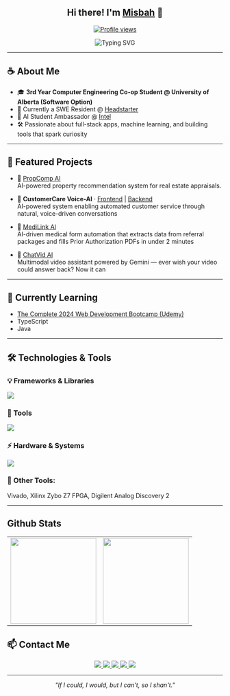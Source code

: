 <!-- Hi there header -->
<h2 align="center">
  Hi there! I'm <a href="https://www.misbahan.com">Misbah</a> 👋
</h2>

<!-- Profile view badge -->
<p align="center">
  <a href="https://github.com/MisbahAN">
    <img src="https://komarev.com/ghpvc/?username=MisbahAN&color=blue" alt="Profile views" />
  </a>
</p>

<!-- Typing animation -->
<p align="center">
  <img src="https://readme-typing-svg.herokuapp.com?font=Fira+Code&duration=3000&pause=500&center=true&vCenter=true&width=435&lines=3rd+Year+Computer+Engineering+Student;Intern+%40+VSF+Holdings;SWE+Resident+%40+Headstarter;AI+Student+Ambassador+%40+Intel" alt="Typing SVG" />
</p>

---

## ☕ About Me

- 🎓 **3rd Year Computer Engineering Co-op Student @ University of Alberta (Software Option)**
- 🧠 Currently a SWE Resident @ [Headstarter](https://headstarter.co/)  
- 🤖 AI Student Ambassador @ [Intel](https://www.intel.com/)
- 🛠️ Passionate about full-stack apps, machine learning, and building tools that spark curiosity

---

## 🔧 Featured Projects

- 🏡 [PropComp AI](https://github.com/MisbahAN/PropComp-AI)  
  AI-powered property recommendation system for real estate appraisals.

- 🧠 **CustomerCare Voice-AI** · [Frontend](https://github.com/MisbahAN/CustomerCare-VoiceAI-Frontend) | [Backend](https://github.com/MisbahAN/CustomerCare-VoiceAI-Backend)  
  AI-powered system enabling automated customer service through natural, voice-driven conversations

- 🏥 [MediLink AI](https://github.com/MisbahAN/MediLink-AI)  
  AI-driven medical form automation that extracts data from referral packages and fills Prior Authorization PDFs in under 2 minutes

- 🎥 [ChatVid AI](https://github.com/MisbahAN/ChatVid-AI)  
  Multimodal video assistant powered by Gemini — ever wish your video could answer back? Now it can

---

## 🌱 Currently Learning

- [The Complete 2024 Web Development Bootcamp (Udemy)](https://www.udemy.com/course/the-complete-web-development-bootcamp/)
- TypeScript
- Java

---

## 🛠️ Technologies & Tools

### 💡 Frameworks & Libraries
<p>
  <img src="https://skillicons.dev/icons?i=python,c,cpp,html,css,javascript,react,nodejs" />
</p>

### 🔧 Tools
<p>
  <img src="https://skillicons.dev/icons?i=git,github,vscode,vercel,pycharm,vivado" />
</p>

### ⚡ Hardware & Systems
<p>
  <img src="https://skillicons.dev/icons?i=arduino,raspberrypi" />
</p>

### 🧠 Other Tools: 
  Vivado, Xilinx Zybo Z7 FPGA, Digilent Analog Discovery 2

---

## Github Stats

<table style="border: none;">
  <tr>
    <td style="border: none;">
      <img src="https://github-readme-stats.vercel.app/api?username=MisbahAN&show_icons=true&theme=material-palenight&hide_border=true&bg_color=00000000" height="200px"/>
    </td>
    <td style="border: none;">
      <img src="https://github-readme-stats.vercel.app/api/top-langs/?username=MisbahAN&layout=compact&theme=material-palenight&hide_border=true&bg_color=00000000" height="200px"/>
    </td>
  </tr>
</table>

## 📫 Contact Me

<p align="center">
  <a href="mailto:misbahahmed2005@gmail.com">
    <img src="https://img.shields.io/badge/Gmail-D14836?style=for-the-badge&logo=gmail&logoColor=white" />
  </a>
  <a href="https://www.linkedin.com/in/misbahan/">
    <img src="https://img.shields.io/badge/LinkedIn-0077B5?style=for-the-badge&logo=linkedin&logoColor=white" />
  </a>
  <a href="https://github.com/MisbahAN">
    <img src="https://img.shields.io/badge/GitHub-000?style=for-the-badge&logo=github&logoColor=white" />
  </a>
  <a href="https://leetcode.com/u/MisbahAN/">
    <img src="https://img.shields.io/badge/LeetCode-FFA116?style=for-the-badge&logo=leetcode&logoColor=white" />
  </a>
  <a href="https://www.misbahan.com">
    <img src="https://img.shields.io/badge/Portfolio-24292e?style=for-the-badge&logo=vercel&logoColor=white" />
  </a>
</p>

---

<p align="center"><i>"If I could, I would, but I can't, so I shan't."</i></p>
